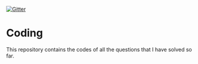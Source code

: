 [![Gitter](https://badges.gitter.im/LeetCode_Discussions/community.svg)](https://gitter.im/LeetCode_Discussions/community?utm_source=badge&utm_medium=badge&utm_campaign=pr-badge)

# Coding
This repository contains the codes of all the questions that I have solved so far.
